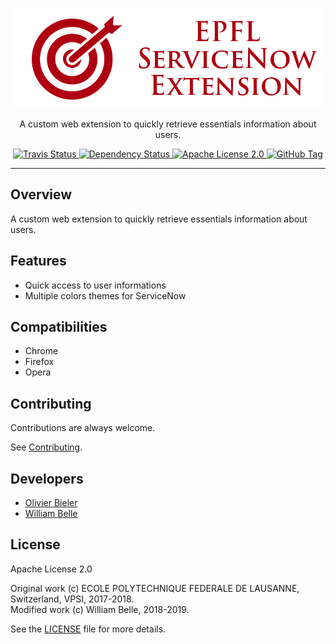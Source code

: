 <p align="center">
  <img alt="EPFL ServiceNow Extension" src="https://raw.githubusercontent.com/innovativeinnovation/epfl-servicenow-extension/master/docs/readme/readme-logo.png">
</p>

<p align="center">
  A custom web extension to quickly retrieve essentials information about users.
</p>

<p align="center">
  <a href="https://travis-ci.org/innovativeinnovation/epfl-servicenow-extension">
    <img alt="Travis Status" src="https://travis-ci.org/innovativeinnovation/epfl-servicenow-extension.svg?branch=master">
  </a>
  <a href="https://david-dm.org/innovativeinnovation/epfl-servicenow-extension">
    <img alt="Dependency Status" src="https://david-dm.org/innovativeinnovation/epfl-servicenow-extension/status.svg"/>
  </a>
  <a href="https://raw.githubusercontent.com/innovativeinnovation/epfl-servicenow-extension/master/LICENSE">
    <img alt="Apache License 2.0" src="https://img.shields.io/badge/license-Apache%202.0-blue.svg">
  </a>
  <a href='https://github.com/innovativeinnovation/epfl-servicenow-extension/tags'>
    <img alt="GitHub Tag" src="https://img.shields.io/github/tag/innovativeinnovation/epfl-servicenow-extension.svg" />
  </a>
</p>

---

Overview
--------

A custom web extension to quickly retrieve essentials information about users.

Features
--------

  * Quick access to user informations
  * Multiple colors themes for ServiceNow

Compatibilities
---------------

  * Chrome
  * Firefox
  * Opera

Contributing
------------

Contributions are always welcome.

See [Contributing](CONTRIBUTING.md).

Developers
----------

  * [Olivier Bieler](https://github.com/obieler)
  * [William Belle](https://github.com/williambelle)

License
-------

Apache License 2.0

Original work (c) ECOLE POLYTECHNIQUE FEDERALE DE LAUSANNE, Switzerland, VPSI, 2017-2018.  
Modified work (c) William Belle, 2018-2019.

See the [LICENSE](LICENSE) file for more details.
